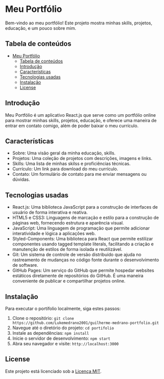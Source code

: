# Meu Portfólio
Bem-vindo ao meu portfólio! Este projeto mostra minhas skills, projetos, educação, e um pouco sobre mim.


## Tabela de conteúdos
- [Meu Portfólio](#meu-portfólio)
  - [Tabela de conteúdos](#tabela-de-conteúdos)
  - [Introdução](#introdução)
  - [Características](#características)
  - [Tecnologias usadas](#tecnologias-usadas)
  - [Instalação](#instalação)
  - [License](#license)


## Introdução
Meu Portfólio é um aplicativo React.js que serve como um portfólio online para mostrar minhas skills, projetos, educação, e oferece uma maneira de entrar em contato comigo, além de poder baixar o meu currículo. 


## Características
- Sobre: Uma visão geral da minha educação, skills.
- Projetos: Uma coleção de projetos com descrições, imagens e links.
- Skills: Uma lista de minhas skilss e proficiências técnicas.
- Currículo: Um link para download do meu currículo.
- Contato: Um formulário de contato para me enviar mensagens ou dúvidas.


## Tecnologias usadas
- React.js: Uma biblioteca JavaScript para a construção de interfaces de usuário de forma interativa e reativa.
- HTML5 e CSS3: Linguagens de marcação e estilo para a construção de páginas web, fornecendo estrutura e aparência visual.
- JavaScript: Uma linguagem de programação que permite adicionar interatividade e lógica a aplicações web.
- Styled-Components: Uma biblioteca para React que permite estilizar componentes usando tagged template literals, facilitando a criação e manutenção de estilos de forma isolada e reutilizável.
- Git: Um sistema de controle de versão distribuído que ajuda no rastreamento de mudanças no código fonte durante o desenvolvimento de software.
- GitHub Pages: Um serviço do GitHub que permite hospedar websites estáticos diretamente de repositórios do GitHub. É uma maneira conveniente de publicar e compartilhar projetos online.


## Instalação
Para executar o portifolio localmente, siga estes passos:

1. Clone o repositório: `git clone https://github.com/Lukemedrano2001/guilherme-medrano-portfolio.git`
2. Navegue até o diretório do projeto: `cd portifolio`
3. Instale as dependências: `npm install`
4. Inicie o servidor de desenvolvimento: `npm start`
5. Abra seu navegador e visite: `http://localhost:3000`


## License
Este projeto está licenciado sob a [Licença MIT](LICENSE).